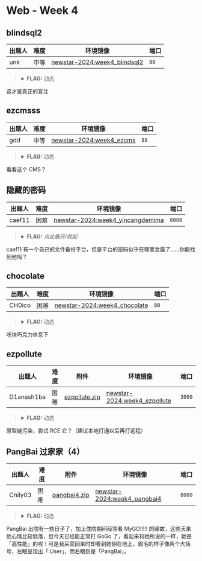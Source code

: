 # Web - Week 4

## blindsql2

| 出题人 | 难度 | 环境镜像 | 端口 |
|-----|-----|-----|-----|
| unk | 中等 | [newstar-2024:week4_blindsql2](https://hub.docker.com/r/openctf/newstar-2024/tags?name=week4_blindsql2) | `80` |

> <details><summary><strong>FLAG:</strong> 动态</summary>
> </details>

这才是真正的盲注

## ezcmsss

| 出题人 | 难度 | 环境镜像 | 端口 |
|-----|-----|-----|-----|
| gdd | 中等 | [newstar-2024:week4_ezcms](https://hub.docker.com/r/openctf/newstar-2024/tags?name=week4_ezcms) | `80` |

> <details><summary><strong>FLAG:</strong> 动态</summary>
> </details>

看看这个 CMS？

## 隐藏的密码

| 出题人 | 难度 | 环境镜像 | 端口 |
|-----|-----|-----|-----|
| caef11 | 困难 | [newstar-2024:week4_yincangdemima](https://hub.docker.com/r/openctf/newstar-2024/tags?name=week4_yincangdemima) | `8080` |

> <details><summary><strong>FLAG:</strong> <i>点此展开/收起</i></summary>
> <code>flag{d3350ef4-3b91-40e6-9d6a-2f0c8d33193e}</code>
> </details>

caef11 有一个自己的文件备份平台，但是平台的密码似乎在哪里泄露了……你能找到他吗？

## chocolate

| 出题人 | 难度 | 环境镜像 | 端口 |
|-----|-----|-----|-----|
| CH0ico | 困难 | [newstar-2024:week4_chocolate](https://hub.docker.com/r/openctf/newstar-2024/tags?name=week4_chocolate) | `80` |

> <details><summary><strong>FLAG:</strong> 动态</summary>
> </details>

吃块巧克力休息下

## ezpollute

| 出题人 | 难度 | 附件 | 环境镜像 | 端口 |
|-----|-----|-----|-----|-----|
| D1anash1ba | 困难 | [ezpollute.zip](https://github.com/project-newstar/newstar-ctf-2024/releases/download/attachment-week4/ezpollute.zip) | [newstar-2024:week4_ezpollute](https://hub.docker.com/r/openctf/newstar-2024/tags?name=week4_ezpollute) | `3000` |

> <details><summary><strong>FLAG:</strong> 动态</summary>
> </details>

原型链污染，尝试 RCE 它？（建议本地打通以后再打远程）

## PangBai 过家家（4）

| 出题人 | 难度 | 附件 | 环境镜像 | 端口 |
|-----|-----|-----|-----|-----|
| Cnily03 | 困难 | [pangbai4.zip](https://github.com/project-newstar/newstar-ctf-2024/releases/download/attachment-week4/pangbai4.zip) | [newstar-2024:week4_pangbai4](https://hub.docker.com/r/openctf/newstar-2024/tags?name=week4_pangbai4) | `8000` |

> <details><summary><strong>FLAG:</strong> 动态</summary>
> </details>

PangBai 出院有一些日子了，加上住院期间经常看 MyGO!!!!! 的缘故，这些天来他心情比较低落，但今天已经能正常打 GoGo 了，看起来和她所说的一样，她是「高性能」的呢！可是我买菜回来时却看到她倒在地上，眉毛的样子像两个大括号，左眼呈现出「.User」，而右眼则是「PangBai」。
